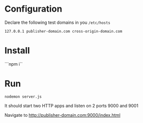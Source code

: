 # Configuration

Declare the following test domains in you `/etc/hosts`

```127.0.0.1 publisher-domain.com cross-origin-domain.com```

# Install

```npm i``

# Run 

```nodemon server.js```

It should start two HTTP apps and listen on 2 ports 9000 and 9001

Navigate to http://publisher-domain.com:9000/index.html 

